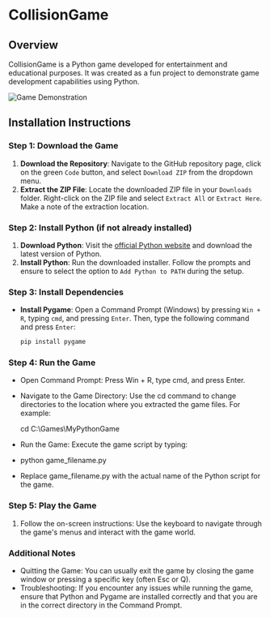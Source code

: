 # CollisionGame

## Overview
CollisionGame is a Python game developed for entertainment and educational purposes. It was created as a fun project to demonstrate game development capabilities using Python.

![Game Demonstration](https://i.imgur.com/2KPObS7.gif)

## Installation Instructions

### Step 1: Download the Game
1. **Download the Repository**: Navigate to the GitHub repository page, click on the green `Code` button, and select `Download ZIP` from the dropdown menu.
2. **Extract the ZIP File**: Locate the downloaded ZIP file in your `Downloads` folder. Right-click on the ZIP file and select `Extract All` or `Extract Here`. Make a note of the extraction location.

### Step 2: Install Python (if not already installed)
1. **Download Python**: Visit the [official Python website](https://python.org) and download the latest version of Python.
2. **Install Python**: Run the downloaded installer. Follow the prompts and ensure to select the option to `Add Python to PATH` during the setup.

### Step 3: Install Dependencies
- **Install Pygame**: Open a Command Prompt (Windows) by pressing `Win + R`, typing `cmd`, and pressing `Enter`. Then, type the following command and press `Enter`:
  ```bash
  pip install pygame
### Step 4: Run the Game
- Open Command Prompt: Press Win + R, type cmd, and press Enter.
- Navigate to the Game Directory: Use the cd command to change directories to the location where you extracted the game files. For example:


    cd C:\Games\MyPythonGame
- Run the Game: Execute the game script by typing:

- python game_filename.py
- Replace game_filename.py with the actual name of the Python script for the game.
### Step 5: Play the Game
1. Follow the on-screen instructions: Use the keyboard to navigate through the game's menus and interact with the game world.
### Additional Notes
- Quitting the Game: You can usually exit the game by closing the game window or pressing a specific key (often Esc or Q).
- Troubleshooting: If you encounter any issues while running the game, ensure that Python and Pygame are installed correctly and that you are in the correct directory in the Command Prompt.
